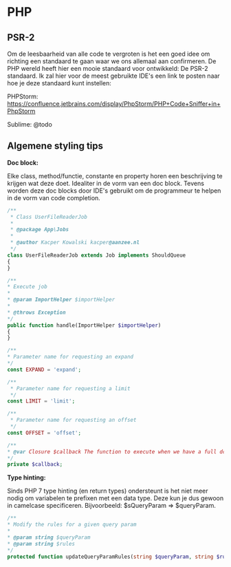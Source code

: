 # PHP

## PSR-2

Om de leesbaarheid van alle code te vergroten is het een goed idee om richting een standaard te gaan waar we ons allemaal aan confirmeren. De PHP wereld heeft hier een mooie standaard voor ontwikkeld: De PSR-2 standaard. Ik zal hier voor de meest gebruikte IDE's een link te posten naar hoe je deze standaard kunt instellen:

PHPStorm: https://confluence.jetbrains.com/display/PhpStorm/PHP+Code+Sniffer+in+PhpStorm

Sublime: @todo


## Algemene styling tips

**Doc block:**

Elke class, method/functie, constante en property horen een beschrijving te krijgen wat deze doet. Idealiter in de vorm van een doc block. Tevens worden deze doc blocks door IDE's gebruikt om de programmeur te helpen in de vorm van code completion.

```php
/**
 * Class UserFileReaderJob
 *
 * @package App\Jobs
 *
 * @author Kacper Kowalski kacper@aanzee.nl
 */
class UserFileReaderJob extends Job implements ShouldQueue
{
}
```

```php
/**
* Execute job
*
* @param ImportHelper $importHelper
*
* @throws Exception
*/
public function handle(ImportHelper $importHelper)
{
}
```

```php
/**
* Parameter name for requesting an expand
*/
const EXPAND = 'expand';

/**
 * Parameter name for requesting a limit
 */
const LIMIT = 'limit';

/**
 * Parameter name for requesting an offset
 */
const OFFSET = 'offset';
```

```php
/**
* @var Closure $callback The function to execute when we have a full document
*/
private $callback;
```

**Type hinting:**

Sinds PHP 7 type hinting (en return types) ondersteunt is het niet meer nodig om variabelen te prefixen met een data type. Deze kun je dus gewoon in camelcase specificeren. Bijvoorbeeld: $sQueryParam => $queryParam.

```php
/**
* Modify the rules for a given query param
*
* @param string $queryParam
* @param string $rules
*/
protected function updateQueryParamRules(string $queryParam, string $rules)
```